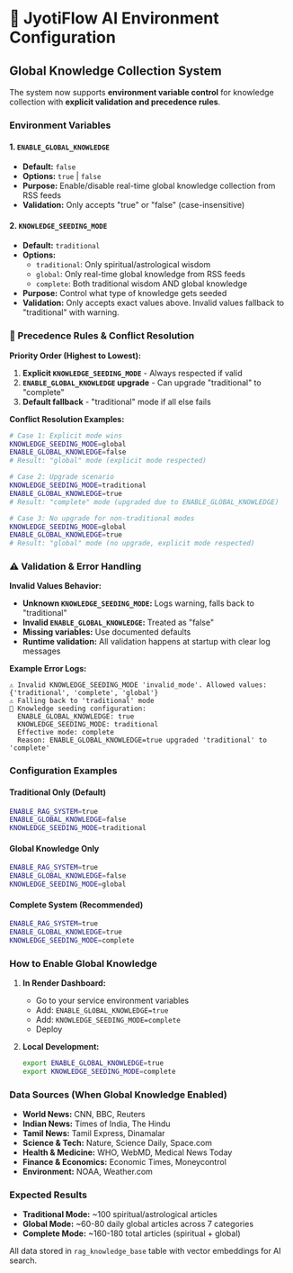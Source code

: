 # 🌟 JyotiFlow AI Environment Configuration

## Global Knowledge Collection System

The system now supports **environment variable control** for knowledge collection with **explicit validation and precedence rules**.

### Environment Variables

#### 1. `ENABLE_GLOBAL_KNOWLEDGE`
- **Default:** `false`
- **Options:** `true` | `false`
- **Purpose:** Enable/disable real-time global knowledge collection from RSS feeds
- **Validation:** Only accepts "true" or "false" (case-insensitive)

#### 2. `KNOWLEDGE_SEEDING_MODE`
- **Default:** `traditional`
- **Options:** 
  - `traditional`: Only spiritual/astrological wisdom
  - `global`: Only real-time global knowledge from RSS feeds  
  - `complete`: Both traditional wisdom AND global knowledge
- **Purpose:** Control what type of knowledge gets seeded
- **Validation:** Only accepts exact values above. Invalid values fallback to "traditional" with warning.

### 🔧 Precedence Rules & Conflict Resolution

**Priority Order (Highest to Lowest):**
1. **Explicit `KNOWLEDGE_SEEDING_MODE`** - Always respected if valid
2. **`ENABLE_GLOBAL_KNOWLEDGE` upgrade** - Can upgrade "traditional" to "complete"
3. **Default fallback** - "traditional" mode if all else fails

**Conflict Resolution Examples:**
```bash
# Case 1: Explicit mode wins
KNOWLEDGE_SEEDING_MODE=global
ENABLE_GLOBAL_KNOWLEDGE=false
# Result: "global" mode (explicit mode respected)

# Case 2: Upgrade scenario  
KNOWLEDGE_SEEDING_MODE=traditional
ENABLE_GLOBAL_KNOWLEDGE=true
# Result: "complete" mode (upgraded due to ENABLE_GLOBAL_KNOWLEDGE)

# Case 3: No upgrade for non-traditional modes
KNOWLEDGE_SEEDING_MODE=global
ENABLE_GLOBAL_KNOWLEDGE=true  
# Result: "global" mode (no upgrade, explicit mode respected)
```

### ⚠️ Validation & Error Handling

**Invalid Values Behavior:**
- **Unknown `KNOWLEDGE_SEEDING_MODE`:** Logs warning, falls back to "traditional"
- **Invalid `ENABLE_GLOBAL_KNOWLEDGE`:** Treated as "false"
- **Missing variables:** Use documented defaults
- **Runtime validation:** All validation happens at startup with clear log messages

**Example Error Logs:**
```
⚠️ Invalid KNOWLEDGE_SEEDING_MODE 'invalid_mode'. Allowed values: {'traditional', 'complete', 'global'}
⚠️ Falling back to 'traditional' mode
🌟 Knowledge seeding configuration:
  ENABLE_GLOBAL_KNOWLEDGE: true
  KNOWLEDGE_SEEDING_MODE: traditional
  Effective mode: complete
  Reason: ENABLE_GLOBAL_KNOWLEDGE=true upgraded 'traditional' to 'complete'
```

### Configuration Examples

#### Traditional Only (Default)
```bash
ENABLE_RAG_SYSTEM=true
ENABLE_GLOBAL_KNOWLEDGE=false
KNOWLEDGE_SEEDING_MODE=traditional
```

#### Global Knowledge Only
```bash
ENABLE_RAG_SYSTEM=true
ENABLE_GLOBAL_KNOWLEDGE=false
KNOWLEDGE_SEEDING_MODE=global
```

#### Complete System (Recommended)
```bash
ENABLE_RAG_SYSTEM=true
ENABLE_GLOBAL_KNOWLEDGE=true
KNOWLEDGE_SEEDING_MODE=complete
```

### How to Enable Global Knowledge

1. **In Render Dashboard:**
   - Go to your service environment variables
   - Add: `ENABLE_GLOBAL_KNOWLEDGE=true`
   - Add: `KNOWLEDGE_SEEDING_MODE=complete`
   - Deploy

2. **Local Development:**
   ```bash
   export ENABLE_GLOBAL_KNOWLEDGE=true
   export KNOWLEDGE_SEEDING_MODE=complete
   ```

### Data Sources (When Global Knowledge Enabled)

- **World News:** CNN, BBC, Reuters
- **Indian News:** Times of India, The Hindu
- **Tamil News:** Tamil Express, Dinamalar
- **Science & Tech:** Nature, Science Daily, Space.com
- **Health & Medicine:** WHO, WebMD, Medical News Today
- **Finance & Economics:** Economic Times, Moneycontrol
- **Environment:** NOAA, Weather.com

### Expected Results

- **Traditional Mode:** ~100 spiritual/astrological articles
- **Global Mode:** ~60-80 daily global articles across 7 categories
- **Complete Mode:** ~160-180 total articles (spiritual + global)

All data stored in `rag_knowledge_base` table with vector embeddings for AI search.
